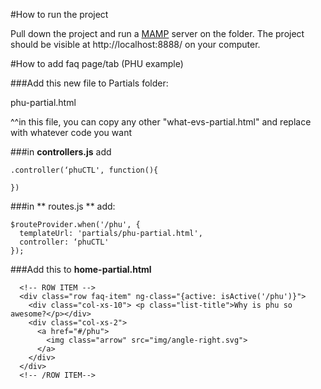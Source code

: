 #How to run the project

Pull down the project and run a [MAMP](https://www.mamp.info/en/) server on the folder. 
The project should be visible at http://localhost:8888/ on your computer.

#How to add faq page/tab (PHU example)

###Add this new file to Partials folder:

phu-partial.html

^^in this file, you can copy any other "what-evs-partial.html" and replace with whatever code you want

###in **controllers.js** add
```
.controller(‘phuCTL', function(){

})
```

###in ** routes.js ** add: 
```
$routeProvider.when('/phu', {
  templateUrl: 'partials/phu-partial.html',
  controller: ‘phuCTL'
});
```

###Add this to **home-partial.html**
```
  <!-- ROW ITEM -->
  <div class="row faq-item" ng-class="{active: isActive('/phu')}">
    <div class="col-xs-10"> <p class="list-title">Why is phu so awesome?</p></div>
    <div class="col-xs-2">
      <a href="#/phu">
        <img class="arrow" src="img/angle-right.svg">
      </a>
    </div>
  </div>
  <!-- /ROW ITEM-->
```


